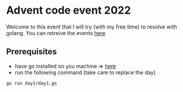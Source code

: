 # Advent code event 2022

Welcome to this event that I will try (with my free time) to resolve with golang.
You can retreive the events [here](https://adventofcode.com/2022/)

## Prerequisites
* have go installed on you machine => [here](https://go.dev/doc/install)
* run the following command (take care to replace the day)
```sh
go run day1/day1.go
```